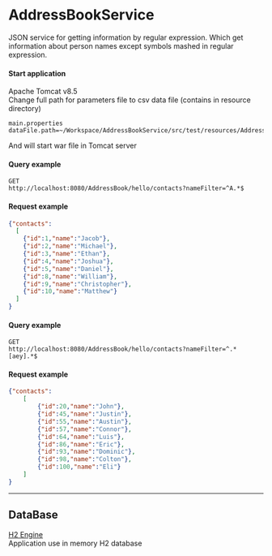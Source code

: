 # AddressBookService

JSON service for getting information by regular expression.
Which get information about person names except symbols mashed in regular expression.

#### Start application

Apache Tomcat v8.5<br>
Change full path for parameters file to csv data file (contains in resource directory)

```text
main.properties
dataFile.path=~/Workspace/AddressBookService/src/test/resources/AddressNameTest.csv
```
And will start war file in Tomcat server

#### Query example

```text
GET
http://localhost:8080/AddressBook/hello/contacts?nameFilter=^A.*$
```

#### Request example

```json
{"contacts":
  [
    {"id":1,"name":"Jacob"},
    {"id":2,"name":"Michael"},
    {"id":3,"name":"Ethan"},
    {"id":4,"name":"Joshua"},
    {"id":5,"name":"Daniel"},
    {"id":8,"name":"William"},
    {"id":9,"name":"Christopher"},
    {"id":10,"name":"Matthew"}
  ]
}
```
#### Query example

```text
GET
http://localhost:8080/AddressBook/hello/contacts?nameFilter=^.*[aey].*$
```
#### Request example

```json
{"contacts":
    [
        {"id":20,"name":"John"},
        {"id":45,"name":"Justin"},
        {"id":55,"name":"Austin"},
        {"id":57,"name":"Connor"},
        {"id":64,"name":"Luis"},
        {"id":86,"name":"Eric"},
        {"id":93,"name":"Dominic"},
        {"id":98,"name":"Colton"},
        {"id":100,"name":"Eli"}
    ]
}
```
---

## DataBase

[H2 Engine](https://www.h2database.com/html/main.html) <br>
Application use in memory H2 database
